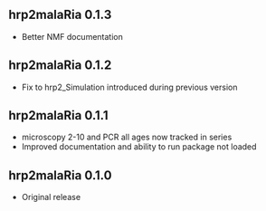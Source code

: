 ## hrp2malaRia 0.1.3

* Better NMF documentation

## hrp2malaRia 0.1.2

* Fix to hrp2_Simulation introduced during previous version

## hrp2malaRia 0.1.1

* microscopy 2-10 and PCR all ages now tracked in series
* Improved documentation and ability to run package not loaded

## hrp2malaRia 0.1.0

* Original release
